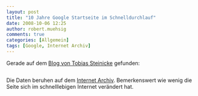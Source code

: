 ```yaml
---
layout: post
title: "10 Jahre Google Startseite im Schnelldurchlauf"
date: 2008-10-06 12:25
author: robert.muehsig
comments: true
categories: [Allgemein]
tags: [Google, Internet Archiv]
---
```

<p>Gerade auf dem <a href="http://www.tobbis-blog.de/internet/google/2008-10-03-10-jahre-google-startseite-im-schnelldurchlauf/" target="_blank">Blog von Tobias Steinicke</a> gefunden:</p> <p> <div class="wlWriterSmartContent" id="scid:5737277B-5D6D-4f48-ABFC-DD9C333F4C5D:ca263b4b-6b0c-4f43-9329-612c85fc7d80" style="padding-right: 0px; display: inline; padding-left: 0px; padding-bottom: 0px; margin: 0px; padding-top: 0px"><div id="1eb013df-739c-4a9d-af9a-d3442ae8e74a" style="margin: 0px; padding: 0px; display: inline;"><div><a href="http://www.youtube.com/watch?v=1vgprty39og" target="_new"><img src="{{BASE_PATH}}/assets/wp-images/videod012ada79ea4.jpg" galleryimg="no" onload="var downlevelDiv = document.getElementById('1eb013df-739c-4a9d-af9a-d3442ae8e74a'); downlevelDiv.innerHTML = &quot;&lt;div&gt;&lt;object width=\&quot;425\&quot; height=\&quot;355\&quot;&gt;&lt;param name=\&quot;movie\&quot; value=\&quot;http://www.youtube.com/v/1vgprty39og\&quot;&gt;&lt;\/param&gt;&lt;param name=\&quot;wmode\&quot; value=\&quot;transparent\&quot;&gt;&lt;\/param&gt;&lt;embed src=\&quot;http://www.youtube.com/v/1vgprty39og\&quot; type=\&quot;application/x-shockwave-flash\&quot; wmode=\&quot;transparent\&quot; width=\&quot;425\&quot; height=\&quot;355\&quot;&gt;&lt;\/embed&gt;&lt;\/object&gt;&lt;\/div&gt;&quot;;" alt=""></a></div></div></div></p> <p>Die Daten beruhen auf dem <a href="http://web.archive.org/web/*/http://www.google.com" target="_blank">Internet Archiv</a>. Bemerkenswert wie wenig die Seite sich im schnelllebigen Internet verändert hat.</p>

